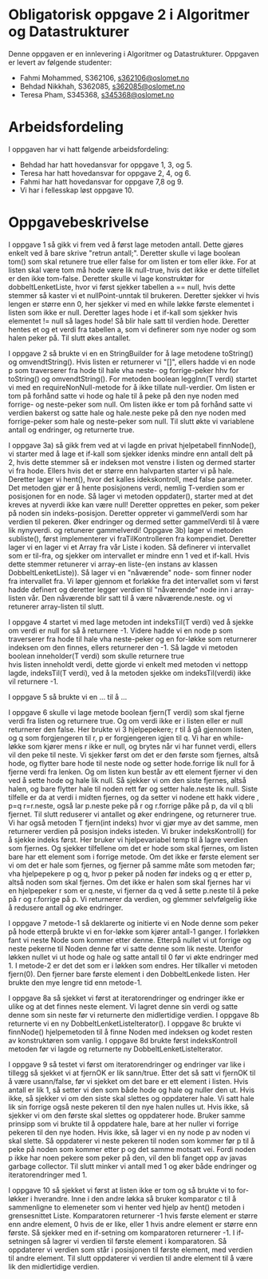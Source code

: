 # Obligatorisk oppgave 2 i Algoritmer og Datastrukturer

Denne oppgaven er en innlevering i Algoritmer og Datastrukturer. 
Oppgaven er levert av følgende studenter:
* Fahmi Mohammed, S362106, s362106@oslomet.no 
* Behdad Nikkhah, S362085, s362085@oslomet.no 
* Teresa Pham, S345368, s345368@oslomet.no

# Arbeidsfordeling

I oppgaven har vi hatt følgende arbeidsfordeling:
* Behdad har hatt hovedansvar for oppgave 1, 3, og 5. 
* Teresa har hatt hovedansvar for oppgave 2, 4, og 6. 
* Fahmi har hatt hovedansvar for oppgave 7,8 og 9. 
* Vi har i fellesskap løst oppgave 10. 

# Oppgavebeskrivelse

I oppgave 1 så gikk vi frem ved å først lage metoden antall. Dette gjøres enkelt ved å bare skrive "retrun antall;".
Deretter skulle vi lage boolean tom() som skal retunere true eller false for om listen er tom eller ikke. 
For at listen skal være tom må hode være lik null-true, hvis det ikke er dette tilfellet er den ikke tom-false.
Deretter skulle vi lage konstruktør for dobbeltLenketListe, hvor vi først sjekker tabellen a == null, hvis dette stemmer
så kaster vi et nullPoint-unntak til brukeren. Deretter sjekker vi hvis lengen er større enn 0, her sjekker vi med en while løkke
første elementet i listen som ikke er null. Deretter lages hode i et if-kall som sjekker hvis elementet != null så lages hode!
Så blir hale satt til verdien hode. Deretter hentes et og et verdi fra tabellen a, som vi definerer som nye noder og som halen peker på. Til
slutt økes antallet. 

I oppgave 2 så brukte vi en en StringBuilder for å lage metodene toString() og omvendtString(). Hvis listen 
 er returnerer vi "[]", ellers hadde vi en node p som traverserer fra hode til hale vha neste- og forrige-peker
hhv for toString() og omvendtString(). For metoden boolean leggInn(T verdi) startet vi med en requireNonNull-metode
for å ikke tillate null-verdier. Om listen er tom på forhånd satte vi hode og hale til å peke på den nye noden 
med forrige- og neste-peker som null. Om listen ikke er tom på forhånd satte vi verdien bakerst og satte hale og 
hale.neste peke på den nye noden med forrige-peker som hale og neste-peker som null. Til slutt økte vi variablene
antall og endringer, og returnerte true.

I oppgave 3a) så gikk frem ved at vi lagde en privat hjelpetabell finnNode(), vi starter med å lage et if-kall som sjekker idenks mindre enn antall delt på 2, 
hvis dette stemmer så er indeksen mot venstre i listen og dermed starter vi fra hode. Ellers hvis det er større enn halvparten starter vi på hale.
Deretter lager vi hent(), hvor det kalles idekskontroll, med false parameter. Det metoden gjør er å hente posisjonens verdi, nemlig T-verdien som er posisjonen for en node.
Så lager vi metoden oppdater(), starter med at det kreves at nyverdi ikke kan være null! Deretter opprettes en peker, som peker på noden sin indeks-posisjon. Deretter oppreter vi gammelVerdi
som har verdien til pekeren. Øker endringer og dermed setter gammelVerdi til å være lik nynyverdi. og retunerer gammelverdi! Oppgave 3b) lager vi metoden subliste(), først implementerer vi fraTilKontrolleren fra kompendiet. Deretter lager vi en lager vi et Array
fra vår Liste i koden. Så definerer vi intervallet som er til-fra, og sjekker om intervallet er mindre enn 1 ved et if-kall. Hvis dette stemmer retunerer vi array-en liste-(en instans av klassen DobbeltLenketListe)). 
Så lager vi en "nåværende" node- som finner noder fra intervallet fra. Vi løper gjennom et forløkke fra det intervallet som vi først hadde definert
og deretter legger verdien til "nåværende" node inn i array-listen vår. Den nåværende blir satt til å være nåværende.neste. og vi retunerer array-listen til slutt. 

I oppgave 4 startet vi med lage metoden int indeksTil(T verdi) ved å sjekke om verdi er null for så å returnere -1. 
Videre hadde vi en node p som traverserer fra hode til hale vha neste-peker og en for-løkke som returnerer indeksen 
om den finnes, ellers returnerer den -1. Så lagde vi metoden boolean inneholder(T verdi) som skulle returnere true  
hvis listen inneholdt verdi, dette gjorde vi enkelt med metoden vi nettopp lagde, indeksTil(T verdi), ved å la metoden
sjekke om indeksTil(verdi) ikke vil returnere -1.

I oppgave 5 så brukte vi en ... til å ...

I oppgave 6 skulle vi lage metode boolean fjern(T verdi) som skal fjerne verdi fra listen og returnere true. Og om verdi 
ikke er i listen eller er null returnerer den false. Her brukte vi 3 hjelpepekere; r til å gå gjennom listen, og q som 
forgjengeren til r, p er forgjengeren igjen til q. Vi har en while-løkke som kjører mens r ikke er null, og brytes når 
vi har funnet verdi, ellers vil den peke til neste. Vi sjekker først om det er den første som fjernes, altså hode, og 
flytter bare hode til neste node og setter hode.forrige lik null for å fjerne verdi fra lenken. Og om listen kun består 
av ett element fjerner vi den ved å sette hode og hale lik null. Så sjekker vi om den siste fjernes, altså halen, og 
bare flytter hale til noden rett før og setter hale.neste lik null. Siste tilfelle er da at verdi i midten fjernes, og 
da setter vi nodene ett hakk videre , p=q r=r.neste, også lar p.neste peke på r og r.forrige påke på p, da vil q 
bli fjernet. Til slutt reduserer vi antallet og øker endringene, og returnerer true. Vi har også metoden T 
fjern(int indeks) hvor vi gjør mye av det samme, men returnerer verdien på posisjon indeks isteden. Vi bruker 
indeksKontroll() for å sjekke indeks først. Her bruker vi hjelpevariabel temp til å lagre verdien som fjernes. Og 
sjekker tilfellene om det er hode som skal fjernes, om listen bare har ett element som i forrige metode. Om det ikke er første 
element ser vi om det er hale som fjernes, og fjerner på samme måte som metoden før; vha hjelpepekere p og q, hvor p 
peker på noden før indeks og q er etter p, altså noden som skal fjernes. Om det ikke er halen som skal fjernes har vi 
en hjelpepeker r som er q.neste, vi fjerner da q ved å sette p.neste til å peke på r og r.forrige på p. Vi returnerer 
da verdien, og glemmer selvfølgelig ikke å redusere antall og øke endringer.

I oppgave 7 metode-1 så deklarerte og initierte vi en Node denne som peker på hode etterpå
brukte vi en for-løkke som kjører antall-1 ganger. I forløkken fant vi neste Node som kommer etter denne.
Etterpå nullet vi ut forrige og neste pekerne til Noden denne før vi satte denne som lik neste. Utenfor løkken nullet vi ut hode og hale
og satte antall til 0 før vi økte endringer med 1.
I metode-2 er det det som er i løkken som endres. Her tilkaller vi metoden fjern(0). Den fjerner bare første element i den
DobbeltLenkede listen. Her brukte den mye lengre tid enn metode-1.

I oppgave 8a så sjekket vi først at iteratorendringer og endringer ikke er ulike og at det finnes neste element.
Vi lagret denne sin verdi og satte denne som sin neste før vi returnerte den midlertidige verdien.
I oppgave 8b returnerte vi en ny DobbeltLenketListeIterator().
I oppgave 8c brukte vi finnNode() hjelpemetoden til å finne Noden med indeksen og kodet resten av konstruktøren som vanlig.
I oppgave 8d brukte først indeksKontroll metoden før vi lagde og returnerte ny DobbeltLenketListeIterator.

I oppgave 9 så testet vi først om iteratorendringer og endringer var like i tillegg så sjekket vi at fjernOK er lik sann/true.
Etter det så satt vi fjernOK til å være usann/false, før vi sjekket om det bare er ett element i listen.
Hvis antall er lik 1, så setter vi den som både hode og hale og nuller den ut.
Hvis ikke, så sjekker vi om den siste skal slettes og oppdaterer hale. Vi satt hale lik sin forrige også neste pekeren til den nye halen nulles ut.
Hvis ikke, så sjekker vi om den første skal slettes og oppdaterer hode. Bruker samme prinsipp som vi brukte til å oppdatere hale,
bare at her nuller vi forrige pekeren til den nye hoden.
Hvis ikke, så lager vi en ny node p av noden vi skal slette. Så oppdaterer vi neste pekeren til noden som kommer før p til å peke på noden som kommer etter p og det samme motsatt vei.
Fordi noden p ikke har noen pekere som peker på den, vil den bli fanget opp av javas garbage collector.
Til slutt minker vi antall med 1 og øker både endringer og iteratorendringer med 1.

I oppgave 10 så sjekket vi først at listen ikke er tom og så brukte vi to for-løkker i hverandre. Inne i den andre løkka så bruker komparator c til å sammenligne to elemeneter som vi henter ved hjelp av hent() metoden i grensesnittet Liste.
Komparatoren returnerer -1 hvis første element er større enn andre element, 0 hvis de er like, eller 1 hvis andre element er større enn første.
Så sjekker med en if-setning om komparatoren returnerer -1. I if-setningen så lagrer vi verdien til første element i komparatoren.
Så oppdaterer vi verdien som står i posisjonen til første element, med verdien til andre element. Til slutt oppdaterer vi verdien til andre element til å være lik den midlertidige verdien.
